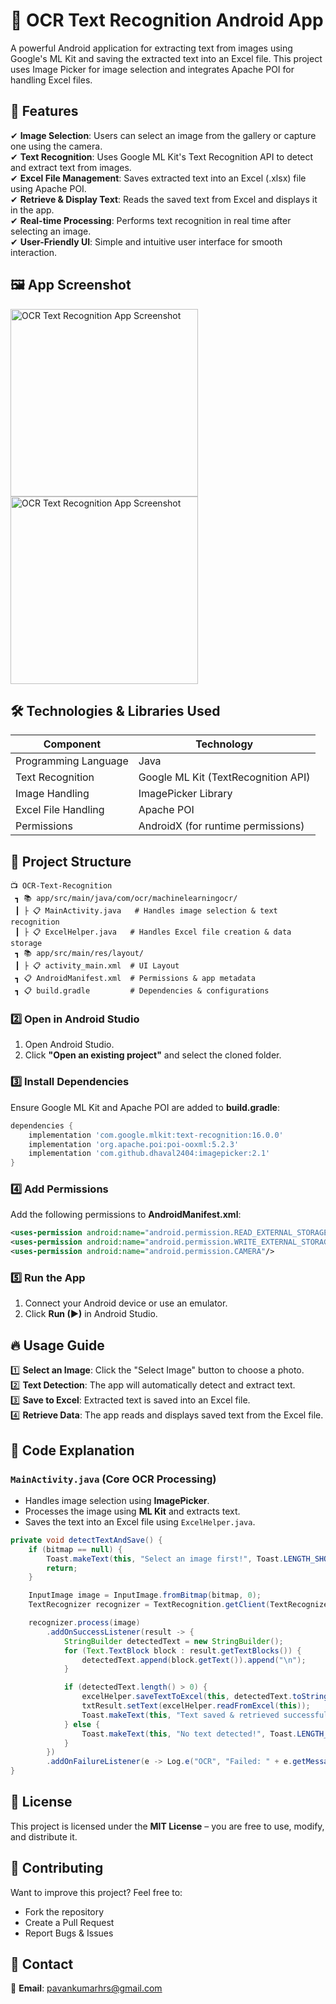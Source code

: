# 📌 OCR Text Recognition Android App
A powerful Android application for extracting text from images using Google's ML Kit and saving the extracted text into an Excel file. This project uses Image Picker for image selection and integrates Apache POI for handling Excel files.

## 🚀 Features
✔ **Image Selection**: Users can select an image from the gallery or capture one using the camera.  
✔ **Text Recognition**: Uses Google ML Kit's Text Recognition API to detect and extract text from images.  
✔ **Excel File Management**: Saves extracted text into an Excel (.xlsx) file using Apache POI.  
✔ **Retrieve & Display Text**: Reads the saved text from Excel and displays it in the app.  
✔ **Real-time Processing**: Performs text recognition in real time after selecting an image.  
✔ **User-Friendly UI**: Simple and intuitive user interface for smooth interaction.  

## 🖼 App Screenshot
<img src="Screenshot_20250222_184842_machinelearningocr.jpg" width="300" alt="OCR Text Recognition App Screenshot">
<img src="Screenshot_20250222_184948_machinelearningocr.jpg" width="300" alt="OCR Text Recognition App Screenshot">

## 🛠 Technologies & Libraries Used

| Component             | Technology                        |
|----------------------|--------------------------------|
| Programming Language | Java                          |
| Text Recognition    | Google ML Kit (TextRecognition API) |
| Image Handling      | ImagePicker Library           |
| Excel File Handling | Apache POI                    |
| Permissions         | AndroidX (for runtime permissions) |

## 📂 Project Structure
```
📺 OCR-Text-Recognition
 ┓ 📚 app/src/main/java/com/ocr/machinelearningocr/
 ┃ ├ 📋 MainActivity.java   # Handles image selection & text recognition
 ┃ ├ 📋 ExcelHelper.java   # Handles Excel file creation & data storage
 ┓ 📚 app/src/main/res/layout/
 ┃ ├ 📋 activity_main.xml  # UI Layout
 ┓ 📋 AndroidManifest.xml  # Permissions & app metadata
 ┓ 📋 build.gradle         # Dependencies & configurations
```

### 2️⃣ Open in Android Studio
1. Open Android Studio.  
2. Click **"Open an existing project"** and select the cloned folder.

### 3️⃣ Install Dependencies
Ensure Google ML Kit and Apache POI are added to **build.gradle**:
```gradle
dependencies {
    implementation 'com.google.mlkit:text-recognition:16.0.0'
    implementation 'org.apache.poi:poi-ooxml:5.2.3'
    implementation 'com.github.dhaval2404:imagepicker:2.1'
}
```

### 4️⃣ Add Permissions
Add the following permissions to **AndroidManifest.xml**:
```xml
<uses-permission android:name="android.permission.READ_EXTERNAL_STORAGE"/>
<uses-permission android:name="android.permission.WRITE_EXTERNAL_STORAGE"/>
<uses-permission android:name="android.permission.CAMERA"/>
```

### 5️⃣ Run the App
1. Connect your Android device or use an emulator.  
2. Click **Run (▶)** in Android Studio.

## 🔥 Usage Guide
1️⃣ **Select an Image**: Click the "Select Image" button to choose a photo.  
2️⃣ **Text Detection**: The app will automatically detect and extract text.  
3️⃣ **Save to Excel**: Extracted text is saved into an Excel file.  
4️⃣ **Retrieve Data**: The app reads and displays saved text from the Excel file.  

## 💪 Code Explanation

### `MainActivity.java` (Core OCR Processing)
- Handles image selection using **ImagePicker**.
- Processes the image using **ML Kit** and extracts text.
- Saves the text into an Excel file using `ExcelHelper.java`.

```java
private void detectTextAndSave() {
    if (bitmap == null) {
        Toast.makeText(this, "Select an image first!", Toast.LENGTH_SHORT).show();
        return;
    }

    InputImage image = InputImage.fromBitmap(bitmap, 0);
    TextRecognizer recognizer = TextRecognition.getClient(TextRecognizerOptions.DEFAULT_OPTIONS);

    recognizer.process(image)
        .addOnSuccessListener(result -> {
            StringBuilder detectedText = new StringBuilder();
            for (Text.TextBlock block : result.getTextBlocks()) {
                detectedText.append(block.getText()).append("\n");
            }

            if (detectedText.length() > 0) {
                excelHelper.saveTextToExcel(this, detectedText.toString());
                txtResult.setText(excelHelper.readFromExcel(this));
                Toast.makeText(this, "Text saved & retrieved successfully!", Toast.LENGTH_SHORT).show();
            } else {
                Toast.makeText(this, "No text detected!", Toast.LENGTH_SHORT).show();
            }
        })
        .addOnFailureListener(e -> Log.e("OCR", "Failed: " + e.getMessage()));
}
```

## 🐜 License
This project is licensed under the **MIT License** – you are free to use, modify, and distribute it.

## 🤝 Contributing
Want to improve this project? Feel free to:
- Fork the repository
- Create a Pull Request
- Report Bugs & Issues

## 📩 Contact
📝 **Email**: pavankumarhrs@gmail.com  


